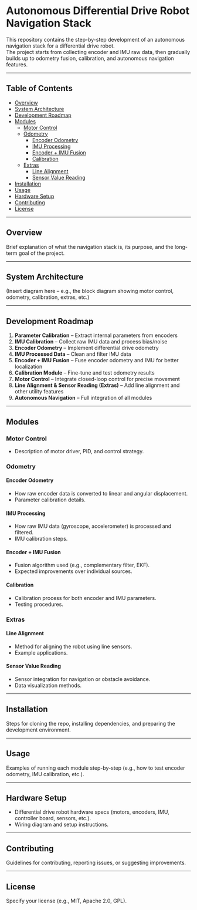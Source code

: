 # Autonomous Differential Drive Robot Navigation Stack

This repository contains the step-by-step development of an autonomous navigation stack for a differential drive robot.  
The project starts from collecting encoder and IMU raw data, then gradually builds up to odometry fusion, calibration, and autonomous navigation features.

---

## Table of Contents
- [Overview](#overview)
- [System Architecture](#system-architecture)
- [Development Roadmap](#development-roadmap)
- [Modules](#modules)
  - [Motor Control](#motor-control)
  - [Odometry](#odometry)
    - [Encoder Odometry](#encoder-odometry)
    - [IMU Processing](#imu-processing)
    - [Encoder + IMU Fusion](#encoder--imu-fusion)
    - [Calibration](#calibration)
  - [Extras](#extras)
    - [Line Alignment](#line-alignment)
    - [Sensor Value Reading](#sensor-value-reading)
- [Installation](#installation)
- [Usage](#usage)
- [Hardware Setup](#hardware-setup)
- [Contributing](#contributing)
- [License](#license)

---

## Overview
Brief explanation of what the navigation stack is, its purpose, and the long-term goal of the project.

---

## System Architecture
(Insert diagram here – e.g., the block diagram showing motor control, odometry, calibration, extras, etc.)

---

## Development Roadmap
1. **Parameter Calibration** – Extract internal parameters from encoders  
2. **IMU Calibration** – Collect raw IMU data and process bias/noise  
3. **Encoder Odometry** – Implement differential drive odometry  
4. **IMU Processed Data** – Clean and filter IMU data  
5. **Encoder + IMU Fusion** – Fuse encoder odometry and IMU for better localization  
6. **Calibration Module** – Fine-tune and test odometry results  
7. **Motor Control** – Integrate closed-loop control for precise movement  
8. **Line Alignment & Sensor Reading (Extras)** – Add line alignment and other utility features  
9. **Autonomous Navigation** – Full integration of all modules

---

## Modules

### Motor Control
- Description of motor driver, PID, and control strategy.

### Odometry

#### Encoder Odometry
- How raw encoder data is converted to linear and angular displacement.  
- Parameter calibration details.

#### IMU Processing
- How raw IMU data (gyroscope, accelerometer) is processed and filtered.  
- IMU calibration steps.

#### Encoder + IMU Fusion
- Fusion algorithm used (e.g., complementary filter, EKF).  
- Expected improvements over individual sources.

#### Calibration
- Calibration process for both encoder and IMU parameters.  
- Testing procedures.

### Extras

#### Line Alignment
- Method for aligning the robot using line sensors.  
- Example applications.

#### Sensor Value Reading
- Sensor integration for navigation or obstacle avoidance.  
- Data visualization methods.

---

## Installation
Steps for cloning the repo, installing dependencies, and preparing the development environment.

---

## Usage
Examples of running each module step-by-step (e.g., how to test encoder odometry, IMU calibration, etc.).

---

## Hardware Setup
- Differential drive robot hardware specs (motors, encoders, IMU, controller board, sensors, etc.).  
- Wiring diagram and setup instructions.

---

## Contributing
Guidelines for contributing, reporting issues, or suggesting improvements.

---

## License
Specify your license (e.g., MIT, Apache 2.0, GPL).


